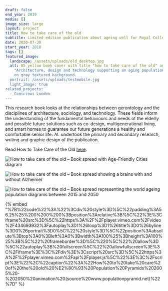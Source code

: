 ```yaml
---
draft: false
end_year: 2019
media: []
image_size: large
layout: project
title: How to take care of the old
subtitle: Limited edition publication about ageing well for Royal College of Art
date: 2020-07-30
start_year: 2018
tags: []
featured_image:
  landscape: /assets/uploads/old_desktop.jpg
  alt: A5 yellow book cover with title "how to take care of the old" and subtitle
    "Architecture, design and technology supporting an aging population in black
    on gray textured background.
  portrait: /assets/uploads/testmobile.jpg
  light_image: true
related_projects:
  - Conscious London
---
```

This research book looks at the relationships between gerontology and the disciplines of architecture, sociology, and technology. These fields inform the understanding of the fundamental behaviours and needs of the elderly and possible future solutions such as co-design, multigenerational living, and smart homes to guarantee our future generations a healthy and comfortable senior life. AL undertook the primary and secondary research, writing and graphic design of the publication. 

Read How to Take Care of the Old [here](https://issuu.com/adalbertolonardiworks/docs/how_to_take_care_of_the_old_preview).

![How to take care of the old – Book spread with Age-Friendly Cities diagram](/assets/uploads/chs_page6.jpg "How to take care of the old – Book spread with Age-Friendly Cities diagram")

![How to take care of the old – Book spread showing a brains with and without Alzheimer](/assets/uploads/chs_page5.jpg "How to take care of the old – Book spread showing a brains with and without Alzheimer")

![How to take care of the old – Book spread representing the world ageing population diagrams between 2015 and 2050](/assets/uploads/old2.jpg "How to take care of the old – Book spread representing the world ageing population diagrams between 2015 and 2050")

{% embed "%7B%22code%22%3A%22%3Cdiv%20style%3D%5C%22padding%3A56.25%25%200%200%200%3Bposition%3Arelative%3B%5C%22%3E%3Ciframe%20src%3D%5C%22https%3A%2F%2Fplayer.vimeo.com%2Fvideo%2F434693932%3Fautoplay%3D1%26loop%3D1%26title%3D0%26byline%3D0%26portrait%3D0%5C%22%20style%3D%5C%22position%3Aabsolute%3Btop%3A0%3Bleft%3A0%3Bwidth%3A100%25%3Bheight%3A100%25%3B%5C%22%20frameborder%3D%5C%220%5C%22%20allow%3D%5C%22autoplay%3B%20fullscreen%5C%22%20allowfullscreen%3E%3C%2Fiframe%3E%3C%2Fdiv%3E%3Cscript%20src%3D%5C%22https%3A%2F%2Fplayer.vimeo.com%2Fapi%2Fplayer.js%5C%22%3E%3C%2Fscript%3E%22%2C%22caption%22%3A%22How%20to%20take%20care%20of%20the%20old%20%E2%80%93%20Population%20Pyramids%202005%20-%202050%20animation%20(source%20www.populationpyramid.net)%22%7D" %}